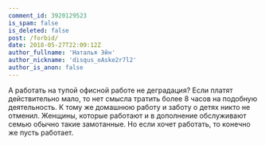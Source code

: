 ```yaml
---
comment_id: 3920129523
is_spam: false
is_deleted: false
post: /forbid/
date: 2018-05-27T22:09:12Z
author_fullname: 'Наталья Эйн'
author_nickname: 'disqus_oAske2r7l2'
author_is_anon: false
---
```


<p>А работать на тупой офисной работе не деградация? Если платят действительно мало, то нет смысла тратить более 8 часов на подобную деятельность. К тому же домашнюю работу и заботу о детях никто не отменил. Женщины, которые работают и в дополнение обслуживают семью обычно такие замотанные. Но если хочет работать, то конечно же пусть работает.</p>
